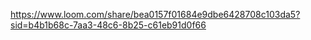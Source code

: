 https://www.loom.com/share/bea0157f01684e9dbe6428708c103da5?sid=b4b1b68c-7aa3-48c6-8b25-c61eb91d0f66

